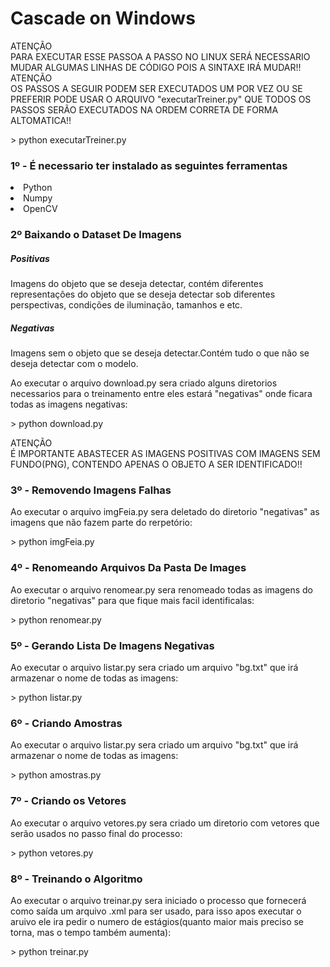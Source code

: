 <link rel="stylesheet" href="style/style.css">

# Cascade on Windows

<div class="bg-info py-2 rounded">
    <div class="d-flex justify-content-center">ATENÇÃO</div>
    <div class="d-flex justify-content-center">PARA EXECUTAR ESSE PASSOA A PASSO NO LINUX SERÁ 
        NECESSARIO MUDAR ALGUMAS LINHAS DE CÓDIGO POIS A SINTAXE IRÁ MUDAR!!
    </div>
</div>

<div class="py-4">
<div class="bg-warning py-2 rounded">
    <div class="d-flex justify-content-center">ATENÇÃO</div>
    <div class="pb-4 d-flex justify-content-center">OS PASSOS A SEGUIR PODEM SER EXECUTADOS UM POR VEZ OU SE PREFERIR PODE USAR
        O ARQUIVO "executarTreiner.py" QUE TODOS OS PASSOS SERÃO EXECUTADOS NA ORDEM CORRETA DE FORMA ALTOMATICA!!
    </div>
    <p class="bg-dark text-light"> > python executarTreiner.py</p>
</div>
</div>

<div class="bg-light py-5 rounded">
    <h3>1º - É necessario ter instalado as seguintes ferramentas</h3>
    <li class="bg-white">Python</li>
    <li class="bg-light">Numpy</li>
    <li class="bg-white">OpenCV</li>
</div>

<div class="py-5 rounded">
<h3>2º Baixando o Dataset De Imagens</h3>
<h5 class="bg-light">Positivas</h5>
<p class="bg-white">Imagens do objeto que se deseja detectar, contém diferentes representações
    do objeto que se deseja detectar sob diferentes perspectivas, condições de iluminação, tamanhos e etc.</p>
<h5 class="bg-light">Negativas</h5>
<p class="bg-white">Imagens sem o objeto que se deseja detectar.Contém tudo o que não se deseja detectar com o modelo.</p>


<p class="bg-light">Ao executar o arquivo download.py sera criado alguns diretorios necessarios para o treinamento entre eles estará "negativas" onde ficara todas as imagens negativas:</p>
<p class="bg-dark text-light"> > python download.py</p>
</div>

<div class="py-4">
<div class="bg-danger py-2 p-2 rounded">
    <div class="d-flex justify-content-center">ATENÇÃO</div>
    <div class="d-flex justify-content-center">É IMPORTANTE ABASTECER AS IMAGENS POSITIVAS COM IMAGENS
        SEM FUNDO(PNG), CONTENDO APENAS O OBJETO A SER IDENTIFICADO!!</div>
</div>
</div>

<div class="py-5 rounded">
<h3>3º - Removendo Imagens Falhas</h3>
<p class="bg-light">Ao executar o arquivo imgFeia.py sera deletado do diretorio
    "negativas" as imagens que não fazem parte do rerpetório:</p>
<p class="bg-dark text-light"> > python imgFeia.py</p>
</div>

<div class="py-5 rounded">
<h3>4º - Renomeando Arquivos Da Pasta De Images</h3>
<p class="bg-light">Ao executar o arquivo renomear.py sera renomeado todas as imagens do
    diretorio "negativas" para que fique mais facil identificalas:</p>
<p class="bg-dark text-light"> > python renomear.py</p>
</div>

<div class="py-5 rounded">
<h3>5º - Gerando Lista De Imagens Negativas</h3>
<p class="bg-light">Ao executar o arquivo listar.py sera criado um arquivo "bg.txt" que irá
    armazenar o nome de todas as imagens:</p>
<p class="bg-dark text-light"> > python listar.py</p>
</div>

<div class="py-5 rounded">
<h3>6º - Criando Amostras</h3>
<p class="bg-light">Ao executar o arquivo listar.py sera criado um arquivo "bg.txt" que irá
    armazenar o nome de todas as imagens:</p>
<p class="bg-dark text-light"> > python amostras.py</p>
</div>

<div class="py-5 rounded">
<h3>7º - Criando os Vetores</h3>
<p class="bg-light">Ao executar o arquivo vetores.py sera criado um diretorio com vetores que
    serão usados no passo final do processo:</p>
<p class="bg-dark text-light"> > python vetores.py</p>
</div>

<div class="py-5 rounded">
<h3>8º - Treinando o Algoritmo</h3>
<p class="bg-light">Ao executar o arquivo treinar.py sera iniciado o processo que fornecerá como
    saída um arquivo .xml para ser usado, para isso apos executar o aruivo ele ira pedir o numero de
    estágios(quanto maior mais preciso se torna, mas o tempo também aumenta):</p>
<p class="bg-dark text-light"> > python treinar.py</p>
</div>
